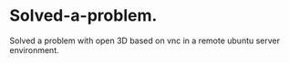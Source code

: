 # Solved-a-problem.
Solved a problem with open 3D based on vnc in a remote ubuntu server environment.
